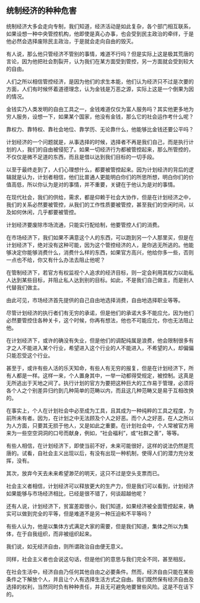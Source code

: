 <h2>统制经济的种种危害</h2><p data-pid="D7yFp4et">统制经济大多会走向专制，我们知道，经济活动是如此复杂，各个部门相互联系，如果设想一种中央管控机构，他即使是真心办事，也会受到民主政治的牵绊，于是他必然会选择废除民主政治，于是就会走向自由的毁灭。</p><p data-pid="B_10Ct7P">有人说，那么他只管经济不管别的事情，难道不行吗？但是实际上这是极其荒唐的言论，因为他把社会割裂开，认为我们在某方面受到管控，另一方面就会受到较大的自由。</p><p data-pid="PrqPOTvy">人们之所以相信管控经济，是因为他们的求生本能，他们认为经济只不过是次要的方面，人们有时候怀着道德理念，认为金钱是万恶之源，实际上这是一个倒果为因的情况。</p><p data-pid="hpiCcpG9">金钱实乃人类发明的自由工具之一，金钱难道仅仅为富人服务吗？其实他更多地为穷人服务，设想一下，如果某个国家，他没有金钱，那么它的社会运作考什么呢？</p><p data-pid="NNd8rGEh">靠权力、靠特权、靠社会地位、靠学历、无论靠什么，他能够比金钱还要公平吗？</p><p data-pid="IlQ4wA3q">计划经济的一个问题就是，从事选择的时候，选择者不再是我们自己，而是执行计划的人，我们的自由被侵犯了。如果一切经济行为都被管控起来，那么所管控的，不仅仅是微不足道的东西，而且是借以达到我们目标的一切手段。</p><p data-pid="KrswFkSx">以至于最终走到了，人们心理想什么，都要被管控起来。因为计划经济的背后的逻辑就是认为，计划者相信，他们比普通人更能明白你们的所思所想，明白你们的价值高低，所以你认为是对的事情，并不重要，关键在于他认为是对的事情。</p><p data-pid="5SLcCNy2">在现代社会，我们的供给，需求，都是仰赖于社会大协作，但是在计划经济之中，我们的关系必然要被管控，从我们的工作性质要被管控，甚至我们的空闲时间，以及如何休闲，几乎都要被管控。</p><p data-pid="U8T2h8Tl">计划经济要废除市场流通，只能实行配给制，他要管控人们的消费。</p><p data-pid="Wmtu05op">在市场经济下，我们如果不满意这个人的东西，可以跑到另一个人那里买，但是在计划经济下，绝对没有这种可能，因为这个管控经济的人，是你逃无所逃的。他能够决定你能够消费什么，消费什么样的东西，如果官方高兴，他给你多一些，否则一点也不给，你又有什么办法去阻止他呢？</p><p data-pid="ak6s1FLt">在管制经济下，若官方有权监视个人追求的经济目标，则一定会利用其权力以助私人达到某些目标，并阻止私人达到别的目标。如此，不是我们自己做主，而是别人代替我们做主。</p><p data-pid="nhgDgOxV">由此可见，市场经济首先提供的自己自由地选择消费，自由地选择职业等等。</p><p data-pid="KkRWxMFa">尽管计划经济的执行者们有无穷的承诺，但是他们的承诺大多不能应允，因为他们必然要管控住各种关卡，这个时候，你再有想法，他也不可能应允，你也无法阻止他。</p><p data-pid="qHyOLceg">在计划经济下，或许的确没有失业，但是他们的调配纯属是浪费，他会限制很多有才之人不能进入某个行业，希望进入这个行业的人不能进入，不希望的人，却偏偏只能忍受这个行业。</p><p data-pid="RtZ5IUAr">甚至于，或许有些人活的乐天知命，有些人有无穷的报复，但是在计划经济下，所有人都是一样。这样一来，个人置身其中，一举一动都得受规定，被控制。这真是无所逃出于天地之间了。执行计划的官方为要把这种巨大的工作易于管理，必须将各个人之个别差异归约到几种简单的范畴以内，而且这几种范畴又是易于互相改换的。</p><p data-pid="8kWgIrdT">在事实上，个人在计划社会中必至成为工具，且其成为一种纯粹的工具之程度，为前所未有者。因为，在计划之中无法顾及个人之好恶。而个人之好恶，在人之所以为人方面，只要其无损于他人，又是如此之重要。在计划社会中，个人常被官方用来为一些空空洞洞的口号而献身，例如，“社会福利”，或“社群之善”，等等。</p><p data-pid="UqqVUbpk">有些人相信，在计划经济下，即使当前不好，未来可能很好，这样的说法仍然是荒唐的。试看，自社会主义出现以后，有没有出现一种机制，使得人们的潜力充分发挥，没有。</p><p data-pid="frBboD7v">其次，放弃今天去未来希望渺茫的明天，这只不过是空头支票而已。</p><p data-pid="BZK-ihpD">社会主义者相信，计划经济可以释放更大的生产力，但是我们可以看到，计划经济如果能够与市场经济相比，已经是很不错了，何谈超越他呢？</p><p data-pid="AqI65LBj">还有人说，计划经济下，贫富差距很小，我们知道，如果经济被全面管控起来，确实可以做到完全的平等，但是难道不是另一种压迫和不平等吗？</p><p data-pid="hJJVnWhF">有些人认为，他是以集体方式满足大家的需要，但是我们知道，集体之所以为集体，在于自我组织，而非被组织起来。</p><p data-pid="mUy8Iu1c">我们说，如无经济自由，则所谓政治自由便无意义。</p><p data-pid="sbgdg3kg">同样，社会主义者也会说这句话，但是他们的意思与我们完全不同，甚至相反。</p><p data-pid="kpIf2XEz">在社会生活中，经济自由乃任何其他自由之必要条件。然而，经济自由只能在某些条件之下解放个人，并且让个人有选择生活方式之自由。我们既然保有经济自由及选择的权利，当然同时负有种种责任，并且无可避免地要冒些风险。这是不在话下的。</p>